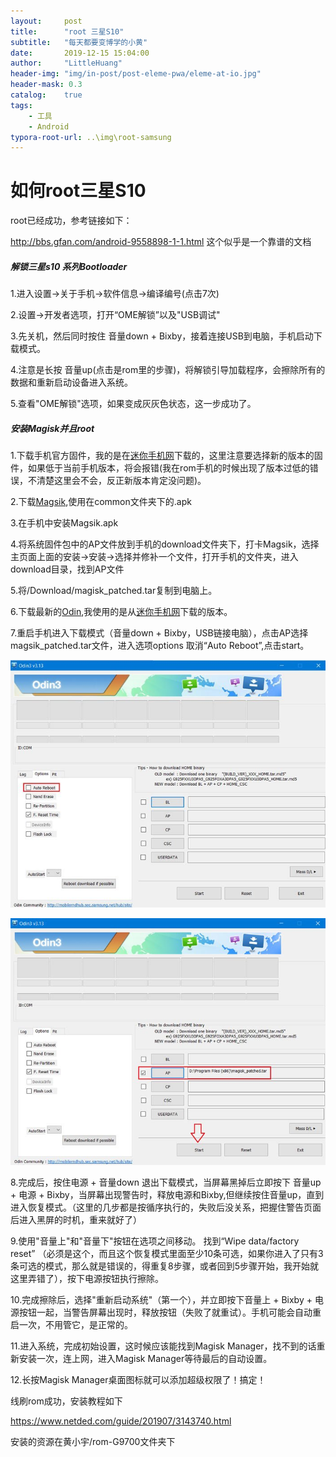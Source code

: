 ```yaml
---
layout:     post
title:      "root 三星S10"
subtitle:   "每天都要变博学的小黄"
date:       2019-12-15 15:04:00
author:     "LittleHuang"
header-img: "img/in-post/post-eleme-pwa/eleme-at-io.jpg"
header-mask: 0.3
catalog:    true
tags:
    - 工具
    - Android
typora-root-url: ..\img\root-samsung
---
```


# 如何root三星S10

root已经成功，参考链接如下：

http://bbs.gfan.com/android-9558898-1-1.html 这个似乎是一个靠谱的文档

##### 解锁三星s10 系列Bootloader

1.进入设置->关于手机->软件信息->编译编号(点击7次)

2.设置->开发者选项，打开“OME解锁”以及"USB调试"

3.先关机，然后同时按住 音量down + Bixby，接着连接USB到电脑，手机启动下载模式。

4.注意是长按 音量up(点击是rom里的步骤)，将解锁引导加载程序，会擦除所有的数据和重新启动设备进入系统。

5.查看"OME解锁"选项，如果变成灰灰色状态，这一步成功了。

##### 安装Magisk并且root

1.下载手机官方固件，我的是在[迷你手机网](https://www.netded.com/)下载的，这里注意要选择新的版本的固件，如果低于当前手机版本，将会报错(我在rom手机的时候出现了版本过低的错误，不清楚这里会不会，反正新版本肯定没问题)。

2.下载[Magsik](https://github.com/topjohnwu/Magisk/releases),使用在common文件夹下的.apk

3.在手机中安装Magsik.apk

4.将系统固件包中的AP文件放到手机的download文件夹下，打卡Magsik，选择主页面上面的安装->安装->选择并修补一个文件，打开手机的文件夹，进入download目录，找到AP文件

5.将/Download/magisk_patched.tar复制到电脑上。

6.下载最新的[Odin](https://odindownload.com/),我使用的是从[迷你手机网](https://www.netded.com/)下载的版本。

7.重启手机进入下载模式（音量down + Bixby，USB链接电脑），点击AP选择magsik_patched.tar文件，进入选项options 取消“Auto Reboot”,点击start。

![](https://github.com/bighuang111/bighuang111.github.io/blob/master/img/root-samsung/root-samsung-s10-1.jpg)

![](https://github.com/bighuang111/bighuang111.github.io/blob/master/img/root-samsung/root-samsung-s10-2.jpg)

8.完成后，按住电源 + 音量down 退出下载模式，当屏幕黑掉后立即按下 音量up + 电源 + Bixby，当屏幕出现警告时，释放电源和Bixby,但继续按住音量up，直到进入恢复模式。（这里的几步都是按循序执行的，失败后没关系，把握住警告页面后进入黑屏的时机，重来就好了）

9.使用"音量上"和"音量下"按钮在选项之间移动。 找到“Wipe data/factory reset” （必须是这个，而且这个恢复模式里面至少10条可选，如果你进入了只有3条可选的模式，那么就是错误的，得重复8步骤，或者回到5步骤开始，我开始就这里弄错了），按下电源按钮执行擦除。

10.完成擦除后，选择"重新启动系统"（第一个），并立即按下音量上 + Bixby + 电源按钮一起，当警告屏幕出现时，释放按钮（失败了就重试）。手机可能会自动重启一次，不用管它，是正常的。

11.进入系统，完成初始设置，这时候应该能找到Magisk Manager，找不到的话重新安装一次，连上网，进入Magisk Manager等待最后的自动设置。

12.长按Magisk Manager桌面图标就可以添加超级权限了！搞定！













线刷rom成功，安装教程如下

https://www.netded.com/guide/201907/3143740.html



安装的资源在黄小宇/rom-G9700文件夹下

